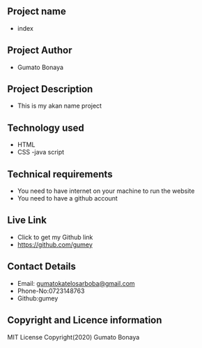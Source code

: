 ## Project name
- index

 ## Project Author
- Gumato Bonaya

 ## Project Description
 - This is my akan name project

 ## Technology used
 - HTML
 - CSS
 -java script
 ## Technical requirements
 * You need to have internet on your machine to run the website
 * You need to have a github account

 ## Live Link
  - Click to get my Github link
  -  https://github.com/gumey
 ## Contact Details
  - Email: gumatokatelosarboba@gmail.com
  - Phone-No:0723148763
  - Github:gumey
 ## Copyright and Licence information 
 MIT License
Copyright(2020) Gumato Bonaya

 
 

